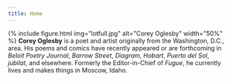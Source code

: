 ```yaml
---
title: Home
---
```

{% include figure.html img="lotfull.jpg" alt="Corey Oglesby" width="50%" %}
**Corey Oglesby** is a poet and artist originally from the Washington, D.C., area. His poems and comics have recently appeared or are forthcoming in *Beloit Poetry Journal*, *Barrow Street*, *Diagram*, *Hobart*, *Puerto del Sol*, *jubilat*, and elsewhere. Formerly the Editor-in-Chief of *Fugue*, he currently lives and makes things in Moscow, Idaho.


